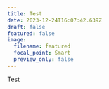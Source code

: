 ```yaml
---
title: Test
date: 2023-12-24T16:07:42.639Z
draft: false
featured: false
image:
  filename: featured
  focal_point: Smart
  preview_only: false
---
```

T﻿est